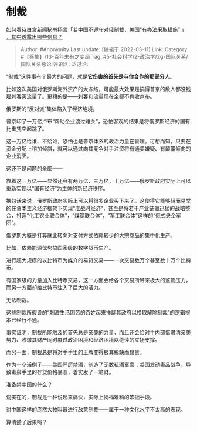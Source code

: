 # 制裁
[如何看待白宫新闻秘书扬言「若中国不遵守对俄制裁，美国“有办法采取措施” 」 ，其中透露出哪些信息？](https://www.zhihu.com/question/520742048/answer/2383593597)

> Author: #Anonymity
> Last update: [编辑于 2022-03-11]
> Link:
> Category: #【答集】/13-百年未有之变局
> Tag: #5-社会科学/2-政治学/2g-国际关系/国际关系总论
> 评论区:
> 泛讨论:

“制裁”这件事有个最大的问题，就是**它伤害的首先是与你合作的那部分人**。

比如这次美国对俄罗斯海外资产的大冻结，可能最大效果是搞得普京的敌人都没钱雇刺客买流量了。更糟的是——刺客和流量现在全都不肯收卢布。

俄罗斯的“反对派”集体陷入了经济绝境。

普京印了一万亿卢布“帮助企业渡过难关”，恐怕客观的结果是将俄罗斯经济的国有比重凭空起跳了。

这一万亿给谁、不给谁，恐怕也是普京体系的政治力量在管理。可想而知，只要在资金分配上稍加倾斜，就可以通过向其竞争对手注资将有通美嫌疑、有颠覆倾向的企业消灭。

这还不是问题的全部——

靠着这一万亿——显然还会有两万亿、三万亿，十万亿——俄罗斯政府实际上可以重新实现以“国有经济”为主体的新经济秩序。

换句话来说，俄罗斯政府实际上可以将很多企业买下来了。这使得它能够轻而易举的在资本主义经济框架下实现“准战时经济”，甚至是将若干产业链做迅猛的战略整合，打造“化工农业联合体”，“煤钢联合体”，“军工联合体”这样的“俄式央企军团”。

俄罗斯大概是打算就此转向对支付方式依赖较少的大宗商品的集中化生产。

比如，依赖能源优势搞国家级的数字货币生产。

进行超大规模的以比特币为媒介的易货交易——一次交易数万个甚至数十万个比特币。

有国家级的力量加入比特币交易，这一方面会给各个交易所带来极大的监管压力，而另一方面却给比特币注入了巨大的活力。

无法制裁。

这些制裁所假设的“刺激生活困苦的百姓起来推翻其政府以换取解除制裁”的逻辑根本已经行不通。

事实证明，制裁所能触及的首先总是亲美的力量，而且还会给对手内部借肃清亲美势力、收缴其财产同时度过政治困境和经济困境以绝佳的立场支撑。

而另一面，制裁总是将对手手里的王牌变得极其稀缺而昂贵。

作为一个活例子——美国严厉禁酒，制造了无数私酒富豪；美国发动毒品战争，导致毒枭手里的存货价格暴涨，着实发了一笔财。

准备禁中国的什么？

说实在的，制裁是一种说起来痛快，实际上祸福难料的笨拙手段。

对中国这样的庞然大物叫嚣进行敌意制裁——属于一种文化水平不太高的表现。

算清楚了后果吗？
